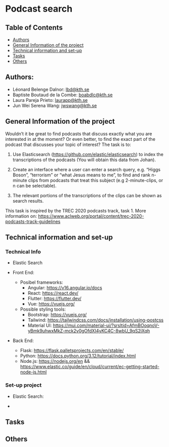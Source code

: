 # Podcast search

## Table of Contents
- [Authors](#authors)
- [General Information of the project](#general-information-of-the-project)
- [Technical information and set-up](#technical-information-and-set-up)
- [Tasks](#tasks)
- [Others](#others)

## Authors: 
- 	Léonard Belenge Dalnor: lbd@kth.se
-   Baptiste Boutaud de la Combe: boabdlc@kth.se
-   Laura Pareja Prieto: laurapp@kth.se
-   Jun Wei Serena Wang: jwswang@kth.se


## General Information of the project

Wouldn’t it be great to find podcasts that discuss exactly what you are interested in at the moment? Or even better, to find the exact part of the podcast that discusses your topic of interest?  The task is to:

1. Use Elasticsearch (https://github.com/elastic/elasticsearch) to index the transcriptions of the podcasts (You will obtain this data from Johan).

2.  Create an interface where a user can enter a search query, e.g. “Higgs Boson”, “terrorism” or “what Jesus means to me”, to find and rank n-minute clips from podcasts that treat this subject (e.g 2-minute-clips, or n can be selectable).

3.  The relevant portions of the transcriptions of the clips can be shown as search results.

This task is inspired by the TREC 2020 podcasts track, task 1. More information on: https://www.aclweb.org/portal/content/trec-2020-podcasts-track-guidelines

## Technical information and set-up

### Technical Info 
- Elastic Search 
- Front End:
    - Posibel frameworks:
        - Angular: https://v16.angular.io/docs
        - React: https://react.dev/
        - Flutter: https://flutter.dev/
        - Vue: https://vuejs.org/
    - Possible styling tools:
        - Bootstrap: https://vuejs.org/
        - Tailwind: https://tailwindcss.com/docs/installation/using-postcss
        - Material UI: https://mui.com/material-ui/?srsltid=AfmBOoqnoV-yBmk9uhwxMkZ-mck2v0gOfdXI4yKC4C-8wbU_9qS2iXqh

- Back End:
    - Flask: https://flask.palletsprojects.com/en/stable/
    - Python: https://docs.python.org/3.12/tutorial/index.html
    - Node.js: https://nodejs.org/en && https://www.elastic.co/guide/en/cloud/current/ec-getting-started-node-js.html

### Set-up project 

- Elastic Search: 

- 



## Tasks


## Others




